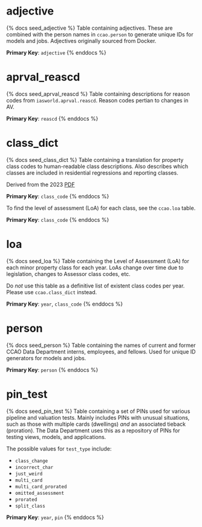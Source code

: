 # adjective

{% docs seed_adjective %}
Table containing adjectives. These are combined with the person names in
`ccao.person` to generate unique IDs for models and jobs. Adjectives originally
sourced from Docker.

**Primary Key**: `adjective`
{% enddocs %}

# aprval_reascd

{% docs seed_aprval_reascd %}
Table containing descriptions for reason codes from `iasworld.aprval.reascd`.
Reason codes pertian to changes in AV.

**Primary Key**: `reascd`
{% enddocs %}

# class_dict

{% docs seed_class_dict %}
Table containing a translation for property class codes to human-readable class
descriptions. Also describes which classes are included in residential
regressions and reporting classes.

Derived from the 2023
[PDF](https://prodassets.cookcountyassessor.com/s3fs-public/form_documents/Definitions%20for%20Classifications_2023.pdf)

**Primary Key**: `class_code`
{% enddocs %}

To find the level of assessment (LoA) for each class, see the `ccao.loa` table.

**Primary Key**: `class_code`
{% enddocs %}

# loa

{% docs seed_loa %}
Table containing the Level of Assessment (LoA) for each minor property class
for each year. LoAs change over time due to legislation, changes to Assessor
class codes, etc.

Do *not* use this table as a definitive list of existent class codes per year.
Please use `ccao.class_dict` instead.

**Primary Key**: `year`, `class_code`
{% enddocs %}

# person

{% docs seed_person %}
Table containing the names of current and former CCAO Data Department interns,
employees, and fellows. Used for unique ID generators for models and jobs.

**Primary Key**: `person`
{% enddocs %}

# pin_test

{% docs seed_pin_test %}
Table containing a set of PINs used for various pipeline and valuation tests.
Mainly includes PINs with unusual situations, such as those with multiple cards
(dwellings) _and_ an associated tieback (proration). The Data Department uses
this as a repository of PINs for testing views, models, and applications.

The possible values for `test_type` include:

- `class_change`
- `incorrect_char`
- `just_weird`
- `multi_card`
- `multi_card_prorated`
- `omitted_assessment`
- `prorated`
- `split_class`

**Primary Key**: `year`, `pin`
{% enddocs %}
